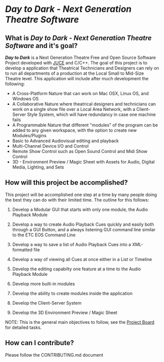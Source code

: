 # ***Day to Dark*** - *Next Generation Theatre Software*

## What is ***Day to Dark*** - *Next Generation Theatre Software* and it's goal?

***Day to Dark*** is a Next Generation Theatre Free and Open Source Software Project developed with [JUCE](https://www.JUCE.com) and C/C++.  The goal of this project is to develop a application that Theatrical Technicians and Designers can rely on to run all departments of a production at the Local Small to Mid-Size Theatre level.  This application will include after much development the following:

- A Cross-Platform Nature that can work on Mac OSX, Linux OS, and Windows OS
- A Collaborative Nature where theatrical designers and technicians can work on a single show file over a Local Area Network, with a Client-Server Style System, which will have redundancy in case one machine fails
- A Programmable Nature that different "modules" of the program can be added to any given workspace, with the option to create new Modules/Plugins
- Basic to Advanced Audiovisual editing and playback
- Multi-Channel Device I/O and Control
- Remote Show Control such as Open Sound Control and Midi Show Control
- 3D - Environment Preview / Magic Sheet with Assets for Audio, Digital Media, Lighting, and Sets

## How will this project be accomplished?

This project will be accomplished one step at a time by many people doing the best they can do with their limited time.  The outline for this follows:

1. Develop a Modular GUI that starts with only one module, the Audio Playback Module

2. Develop a way to create Audio Playback Cues quickly and easily both through a GUI Button, 
and a always listening GUI command line similar to the ETC EOS Command Line

3. Develop a way to save a list of Audio Playback Cues into a XML-formatted file

4. Develop a way of viewing all Cues at once either in a List or Timeline

5. Develop the editing capabilty one feature at a time to the Audio Playback Module

6. Develop more built-in modules

7. Develop the ability to create modules inside the application

8. Develop the Client-Server System 
        
9. Develop the 3D Environment Preview / Magic Sheet 
        
NOTE: This is the general main objectives to follow, see the [Project Board](https://github.com/ethanpvr18/Day-to-Dark/projects/1) for detailed tasks.

## How can I contribute?

Please follow the CONTRIBUTING.md document

